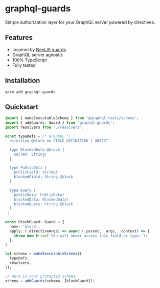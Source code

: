# graphql-guards

Simple authorization layer for your GraphQL server powered by directives.

## Features

- Inspired by [NestJS guards](https://docs.nestjs.com/guards)
- GraphQL server agnostic
- 100% TypeScript
- Fully tested

## Installation

```
yarn add graphql-guards
```

## Quickstart

```TypeScript
import { makeExecutableSchema } from '@graphql-tools/schema';
import { addGuards, Guard } from 'graphql-guards';
import resolvers from './resolvers';

const typeDefs = /* GraphQL */ `
  directive @block on FIELD_DEFINITION | OBJECT

  type BlockedData @block {
    secret: String!
  }

  type PublicData {
    publicField: String!
    blockedField: String @block
  }

  type Query {
    publicData: PublicData!
    blockedData: BlockedData!
    blockedQuery: String @block
  }
`;

const blockGuard: Guard = {
  name: 'block',
  apply: (_directiveArgs) => async (_parent, _args, _context) => {
    throw new Error('You will never access this field or type.');
  },
}

let schema = makeExecutableSchema({
  typeDefs,
  resolvers,
});

// Here is your protected schema
schema = addGuards(schema, [blockGuard]);
```
